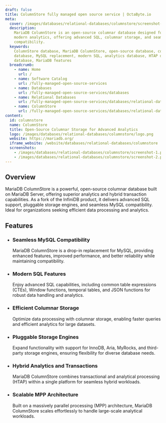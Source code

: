 ```yaml
---
draft: false
title: ColumnStore fully managed open source service | OctaByte.io
meta:
  cover: /images/databases/relational-databases/columnstore/screenshot-1.png
  description:
    MariaDB ColumnStore is an open-source columnar database designed for
    modern analytics, offering advanced SQL, columnar storage, and seamless MySQL
    compatibility.
  keywords:
    ColumnStore database, MariaDB ColumnStore, open-source database, columnar
    database, MySQL replacement, modern SQL, analytics database, HTAP database, MPP
    database, MariaDB features
  breadcrumb:
    - name: Home
      url: /
    - name: Software Catalog
      url: /fully-managed-open-source-services
    - name: Databases
      url: /fully-managed-open-source-services/databases
    - name: Relational Databases
      url: /fully-managed-open-source-services/databases/relational-databases
    - name: ColumnStore
      url: /fully-managed-open-source-services/databases/relational-databases/columnstore
content:
  id: columnstore
  name: ColumnStore
  title: Open-Source Columnar Storage for Advanced Analytics
  logo: /images/databases/relational-databases/columnstore/logo.png
  website: https://mariadb.org/
  iframe_website: /website/databases/relational-databases/columnstore
  screenshots:
    - /images/databases/relational-databases/columnstore/screenshot-1.png
    - /images/databases/relational-databases/columnstore/screenshot-2.png
---
```


## Overview

MariaDB ColumnStore is a powerful, open-source columnar database built on MariaDB Server, offering superior analytics and hybrid transaction capabilities. As a fork of the InfiniDB product, it delivers advanced SQL support, pluggable storage engines, and seamless MySQL compatibility. Ideal for organizations seeking efficient data processing and analytics.

## Features

- ### Seamless MySQL Compatibility

  MariaDB ColumnStore is a drop-in replacement for MySQL, providing enhanced features, improved performance, and better reliability while maintaining compatibility.

- ### Modern SQL Features

  Enjoy advanced SQL capabilities, including common table expressions (CTEs), Window functions, temporal tables, and JSON functions for robust data handling and analytics.

- ### Efficient Columnar Storage

  Optimize data processing with columnar storage, enabling faster queries and efficient analytics for large datasets.

- ### Pluggable Storage Engines

  Expand functionality with support for InnoDB, Aria, MyRocks, and third-party storage engines, ensuring flexibility for diverse database needs.

- ### Hybrid Analytics and Transactions

  MariaDB ColumnStore combines transactional and analytical processing (HTAP) within a single platform for seamless hybrid workloads.

- ### Scalable MPP Architecture

  Built on a massively parallel processing (MPP) architecture, MariaDB ColumnStore scales effortlessly to handle large-scale analytical workloads.
